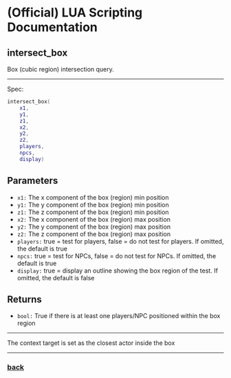 
# (Official) LUA Scripting Documentation

## intersect_box

Box (cubic region) intersection query.

___

Spec:

```lua
intersect_box(
	x1,
	y1,
	z1,
	x2,
	y2,
	z2,
	players,
	npcs,
	display)
```

## Parameters

- `x1:` The x component of the box (region) min position
- `y1:` The y component of the box (region) min position
- `z1:` The z component of the box (region) min position
- `x2:` The x component of the box (region) max position
- `y2:` The y component of the box (region) max position
- `z2:` The z component of the box (region) max position
- `players:` true = test for players, false = do not test for players. If omitted, the default is true
- `npcs:` true = test for NPCs, false = do not test for NPCs. If omitted, the default is true
- `display:` true = display an outline showing the box region of the test. If omitted, the default is false

## Returns

- `bool:` True if there is at least one players/NPC positioned within the box region

___

The context target is set as the closest actor inside the box

___

### [back](../other)
